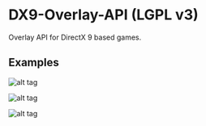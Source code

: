 DX9-Overlay-API (LGPL v3)
===============

Overlay API for DirectX 9 based games.


Examples
--------
![alt tag](http://i.imgur.com/RZCi7rS.png)

![alt tag](http://i.imgur.com/vXhuJA0.png)

![alt tag](http://i.imgur.com/4xsCFWP.jpg)
